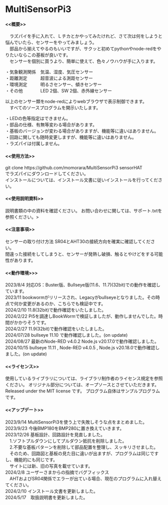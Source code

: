 # MultiSensorPi3

<h4><<概要>></h4>
　ラズパイを手に入れて、Ｌチカとかやってみたけれど、さて次は何をしようと悩んでいたら、センサーをやってみましょう。<br>
　部品から揃えてやるのもいいですが、サクッと初めてpythonやnode-redをやりたいならこの基板が良いです。<br>
　センサーを個別に買うより、簡単に使えて、色々ノウハウが手に入ります。
 
  ・気象観測関係　気温、湿度、気圧センサー<br>
  ・距離測定　　　超音波による測距センサー<br>
  ・環境測定　　　明るさセンサー、傾きセンサー<br>
  ・その他　　　　LED 2個、SW 2個、赤外線センサー<br>
  
  以上のセンサー類をnode-redによりwebブラウザで表示制御できます。<br>
　すべてのソースプログラムを開示いたします。<br>

・LEDの色等指定はできません。<br>
・部品の仕様、有無等変わる場合があります。 <br>
・基板のバージョンが変わる場合がありますが、機能等に違いはありません。<br>
・回路に関しても随時変更しますが、機能等に違いはありません。<br>
・ラズパイは付属しません。<br>

<h4><<使用方法>></h4>
git clone https://github.com/momorara/MultiSensorPi3 sensorHAT<br>
でラズパイにダウンロードしてください。<br>
インストールについては、インストール文書に従いインストールを行ってください。<br>

<h4><<使用説明資料>></h4>
説明書類の中の資料を確認ください。
お問い合わせに関しては、サポート.txtを参照ください。><br>

<h4><<注意事項>></h4>
センサーの取り付け方法 SR04とAHT30の接続方向を確実に確認してください。<br>
間違った接続をしてしまうと、センサーが発熱し破損、触るとやけどをする可能性があります。<br>

<h4><<動作環境>>></h4>
2023/8/4 対応OS：Buster版、Bullseye版(11.6、11.7)(32bit)での動作を確認しています。<br>
2023/11 bookwormがリリースされ、Legacyがbullseyeとなりました。その時点で何か変更があるのか、こちらでも検証中です。<br>
2024/2/10 11.8(32bit)で動作確認をいたしました。<br>
2024/2/22 Pi5を調達しBookWormで検証しましたが、動作しませんでした。時間がかかりそうです。<br>
2024/2/27 11.9(32bit)で動作確認をいたしました。<br>
2024/07/28 bullseye 11.10 で動作確認しました。(on update)<br>
2024/08/27 最新のNode-RED v4.0.2 Node.js v20.17.0で動作確認しました。<br>
2024/10/15 bullseye 11.11 , Node-RED v4.0.5 , Node.js v20.18.0で動作確認しました。(on update)<br>

<h4><<ライセンス>></h4>
使用しているライブラリについては、ライブラリ制作者のライセンス規定を参照ください。
オリジナル部分については、オープソースとさせていただきます。
Released under the MIT license です。
プログラム自体はサンプルプログラムです。

<h4><<アップデート>></h4>
2023/9/14 MultiSensorPi3を使う上で失敗しそうな点をまとめました。<br>
2023/9/23 今後BMP180をBMP280に置き換えていきます。<br>
2023/12/26 基板設計、回路設計を見直しました。<br>
　1.ソフトプルダウンにしてプルダウン抵抗を削除しました。<br>
　2.不要な基板パターンを削除して部品配置を整理し、スッキリさせました。<br>
　そのため、回路図と基板の見た目に違いが出ますが、プログラムは同じですし、機能的にも同じです。<br>
　サイトには新、旧の写真を載せています。<br>
2024/2/8 ユーザーさまからの指摘でバグフィックス<br>
　AHTおよびSR04関係でエラーが出ている場合、現在のプログラムに入れ替えてください。<br>
2024/2/10 インストール文書を更新しました。<br>
2024/5/17　取扱説明書を更新しました。<br>
 
